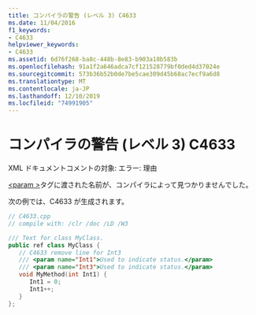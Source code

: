 ```yaml
---
title: コンパイラの警告 (レベル 3) C4633
ms.date: 11/04/2016
f1_keywords:
- C4633
helpviewer_keywords:
- C4633
ms.assetid: 6d76f268-ba8c-448b-8e83-b903a18b583b
ms.openlocfilehash: 91a1f2a646adca7cf121528779bf0ded4d37024e
ms.sourcegitcommit: 573b36b52b0de7be5cae309d45b68ac7ecf9a6d8
ms.translationtype: MT
ms.contentlocale: ja-JP
ms.lasthandoff: 12/10/2019
ms.locfileid: "74991905"
---
```

# <a name="compiler-warning-level-3-c4633"></a>コンパイラの警告 (レベル 3) C4633

XML ドキュメントコメントの対象: エラー: 理由

[\<param >](../../build/reference/param-visual-cpp.md)タグに渡された名前が、コンパイラによって見つかりませんでした。

次の例では、C4633 が生成されます。

```cpp
// C4633.cpp
// compile with: /clr /doc /LD /W3

/// Text for class MyClass.
public ref class MyClass {
   // C4633 remove line for Int3
   /// <param name="Int1">Used to indicate status.</param>
   /// <param name="Int3">Used to indicate status.</param>
   void MyMethod(int Int1) {
      Int1 = 0;
      Int1++;
   }
};
```
